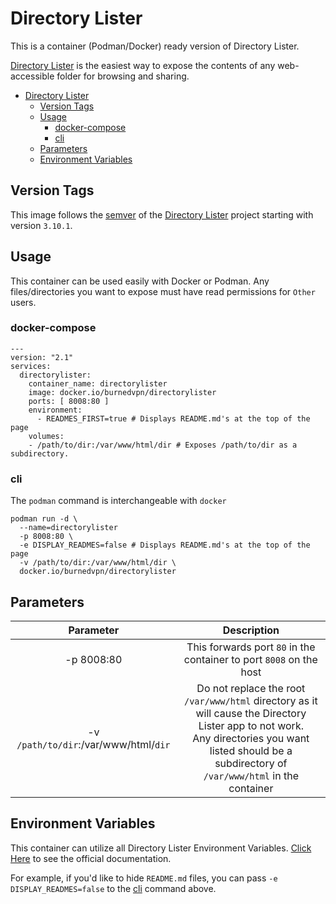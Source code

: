 # Directory Lister

This is a container (Podman/Docker) ready version of Directory Lister.

[Directory Lister](https://github.com/DirectoryLister/DirectoryLister) is the easiest way to expose the contents of any web-accessible folder for browsing and sharing.

- [Directory Lister](#directory-lister)
  - [Version Tags](#version-tags)
  - [Usage](#usage)
    - [docker-compose](#docker-compose)
    - [cli](#cli)
  - [Parameters](#parameters)
  - [Environment Variables](#environment-variables)

## Version Tags

This image follows the [semver](https://semver.org/) of the [Directory Lister](https://github.com/DirectoryLister/DirectoryLister) project starting with version `3.10.1`.

## Usage

This container can be used easily with Docker or Podman. Any files/directories you want to expose must have read permissions for `Other` users.

### docker-compose

```
---
version: "2.1"
services:
  directorylister:
    container_name: directorylister
    image: docker.io/burnedvpn/directorylister
    ports: [ 8008:80 ]
    environment:
      - READMES_FIRST=true # Displays README.md's at the top of the page
    volumes:
    - /path/to/dir:/var/www/html/dir # Exposes /path/to/dir as a subdirectory.
```

### cli

The `podman` command is interchangeable with `docker`

```
podman run -d \
  --name=directorylister
  -p 8008:80 \
  -e DISPLAY_READMES=false # Displays README.md's at the top of the page
  -v /path/to/dir:/var/www/html/dir \
  docker.io/burnedvpn/directorylister
```

## Parameters

| Parameter | Description |
| :-: | :-: |
| -p 8008:80 | This forwards port `80` in the container to port `8008` on the host |
| -v `/path/to/dir`:/var/www/html/`dir` | Do not replace the root `/var/www/html` directory as it will cause the Directory Lister app to not work.<br/>Any directories you want listed should be a subdirectory of `/var/www/html` in the container |

## Environment Variables

This container can utilize all Directory Lister Environment Variables. [Click Here](https://docs.directorylister.com/configuration/app-config-reference) to see the official documentation.

For example, if you'd like to hide `README.md` files, you can pass `-e DISPLAY_READMES=false` to the [cli](#cli) command above.
